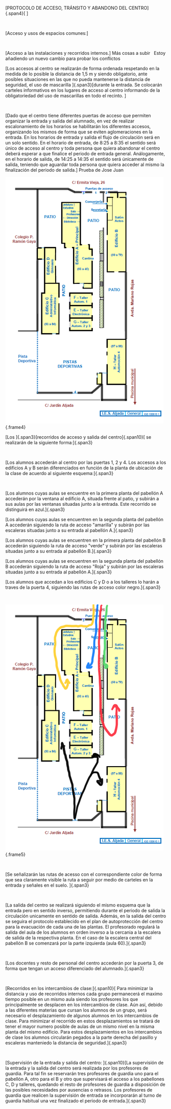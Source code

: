 [PROTOCOLO DE ACCESO, TRÁNSITO Y ABANDONO DEL CENTRO]{.span4}[ ]

 

[Acceso y usos de espacios comunes:]

 

[Acceso a las instalaciones y recorridos internos.]
Más cosas a subir
 
Estoy añadiendo un nuevo cambio para probar los conflictos

[Los accesos al centro se realizarán de forma ordenada respetando en la
medida de lo posible la distancia de 1,5 m y siendo obligatorio, ante
posibles situaciones en las que no pueda mantenerse la distancia de
seguridad, el uso de mascarilla ]{.span3}[durante la entrada. Se
colocarán carteles informativos en los lugares de acceso al centro
informando de la obligatoriedad del uso de mascarillas en todo el
recinto. ]

 

[Dado que el centro tiene diferentes puertas de acceso que permiten
organizar la entrada y salida del alumnado, en vez de realizar
escalonamiento de los horarios se habilitarán los diferentes accesos,
organizando los mismos de forma que se eviten aglomeraciones en la
entrada. En los horarios de entrada y salida el flujo de circulación
será en un solo sentido. En el horario de entrada, de 8:25 a 8:35 el
sentido será único de acceso al centro y toda persona que quiera
abandonar el centro deberá esperar a que finalice el periodo de entrada
general. Análogamente, en el horario de salida, de 14:25 a 14:35 el
sentido será únicamente de salida, teniendo que aguardar toda persona
que quiera acceder al mismo la finalización del periodo de
salida.]
Prueba de Jose Juan

![OEBPS/images/image0005.png](../images/image0005.png){.frame4} 

[Los ]{.span3}[recorridos de acceso y salida del centro]{.span10}[ se
realizarán de la siguiente forma:]{.span3}

 

[Los alumnos accederán al centro por las puertas 1, 2 y 4. Los accesos a
los edificios A y B serán diferenciados en función de la planta de
ubicación de la clase de acuerdo al siguiente esquema:]{.span3}

 

[Los alumnos cuyas aulas se encuentre en la primera planta del pabellón
A accederán por la ventana al edificio A, situada frente al patio, y
subirán a sus aulas por las ventanas situadas junto a la entrada. Este
recorrido se distinguirá en azul.]{.span3}

[Los alumnos cuyas aulas se encuentren en la segunda planta del pabellón
A accederán siguiendo la ruta de acceso "amarilla" y subirán por las
escaleras situadas junto a su entrada al pabellón A.]{.span3}

[Los alumnos cuyas aulas se encuentren en la primera planta del pabellón
B accederán siguiendo la ruta de acceso "verde" y subirán por las
escaleras situadas junto a su entrada al pabellón B.]{.span3}

[Los alumnos cuyas aulas se encuentren en la segunda planta del pabellón
B accederán siguiendo la ruta de acceso "Roja" y subirán por las
escaleras situadas junto a su entrada al pabellón A.]{.span3}

[Los alumnos que accedan a los edificios C y D o a los talleres lo harán
a traves de la puerta 4, siguiendo las rutas de acceso color
negro.]{.span3}

 

![OEBPS/images/image0006.png](../images/image0006.png){.frame5} 

 

[Se señalizarán las rutas de acesso con el correspondiente color de
forma que sea claramente visible la ruta a seguir por medio de carteles
en la entrada y señales en el suelo. ]{.span3}

 

[La salida del centro se realizará siguiendo el mismo esquema que la
entrada pero en sentido inverso, permitiendo durante el periodo de
salida la circulación unicamente en sentido de salida. Además, en la
salida del centro se seguira el protocolo establecido en el plan de
autoprotección del centro para la evacuación de cada una de las plantas.
El profesorado regulará la salida del aula de los alumnos en orden
inverso a la cercania a la escalera de salida de la respectiva planta.
En el caso de la escalera central del pabellón B se comenzará por la
parte izquierda (aula 60).]{.span3}

 

[Los docentes y resto de personal del centro accederán por la puerta 3,
de forma que tengan un acceso diferenciado del alumnado.]{.span3}

 

[Recorridos en los intercambios de clase:]{.span10}[ Para minimizar la
distancia y uso de recorridos internos cada grupo permanecerá el maximo
tiempo posible en un mismo aula siendo los profesores los que
principalmente se desplacen en los intercambios de clase. Aún así,
debido a las diferentes materias que cursan los alumnos de un grupo,
será necesario el desplazamiento de algunos alumnos en los intercambios
de clase. Para minimizar el recorrido en estos desplazamientos se
tratará de tener el mayor numero posible de aulas de un mismo nivel en
la misma planta del mismo edificio. Para estos desplazamientos en los
intercambios de clase los alumnos circularán pegados a la parte derecha
del pasillo y escaleras manteniedo la distancia de seguridad.]{.span3}

 

[Supervisión de la entrada y salida del centro: ]{.span10}[La
supervisión de la entrada y la salida del centro será realizada por los
profesores de guardia. Para tal fin se reservarán tres profesores de
guardia uno para el pabellón A, otro para el B y otro que supervisará el
acceso a los pabellones C, D y talleres, quedando el resto de profesores
de guardia a disposición de las posibles necesidades por ausencias o
retrasos. Los profesores de guardia que realicen la supervisión de
entrada se incorporarán al turno de guardia habitual una vez finalizado
el periodo de entrada.]{.span3}

 
